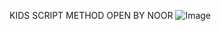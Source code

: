 KIDS SCRIPT METHOD OPEN BY NOOR
![Image](https://github.com/user-attachments/assets/a267638e-453c-41f0-b346-48e969a32e1a)

